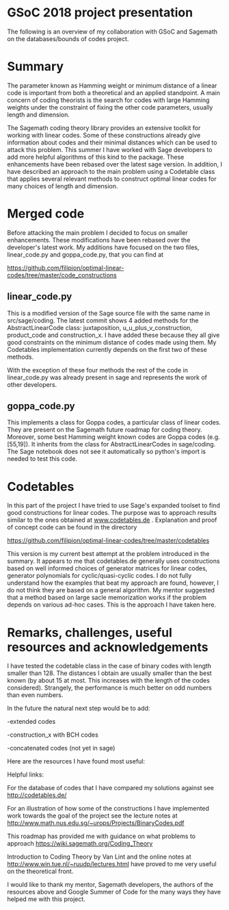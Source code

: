 # GSoC 2018 project presentation
The following is an overview of my collaboration with GSoC and Sagemath on the databases/bounds of codes project.

# Summary
The parameter known as Hamming weight or minimum distance of a linear code is important from both a theoretical and an applied standpoint. A main concern of coding theorists is the search for codes with large Hamming weights under the constraint of fixing the other code parameters, usually length and dimension.

The Sagemath coding theory library provides an extensive toolkit for working with linear codes. Some of these constructions already give information about codes and their minimal distances which can be used to attack this problem. This summer I have worked with Sage developers to add more helpful algorithms of this kind to the package. These enhancements have been rebased over the latest sage version. In addition, I have described an approach to the main problem using a Codetable class that applies several relevant methods to construct optimal linear codes for many choices of length and dimension.


# Merged code
Before attacking the main problem I decided to focus on smaller enhancements. These modifications have been rebased over the developer's latest work. My additions have focused on the two files, linear_code.py and goppa_code.py, that you can find at 

https://github.com/filipion/optimal-linear-codes/tree/master/code_constructions


## linear_code.py
This is a modified version of the Sage source file with the same name in src/sage/coding. The latest commit shows 4 added methods for the AbstractLinearCode class: juxtaposition, u_u_plus_v_construction, product_code and construction_x. I have added these because they all give good constraints on the minimum distance of codes made using them. My Codetables implementation currently depends on the first two of these methods.

With the exception of these four methods the rest of the code in linear_code.py was already present in sage and represents the work of other developers.

## goppa_code.py
This implements a class for Goppa codes, a particular class of linear codes. They are present on the Sagemath future roadmap for coding theory.
Moreover, some best Hamming weight known codes are Goppa codes (e.g. [55,19]). It inherits from the class for AbstractLinearCodes in sage/coding. The Sage notebook does not see it automatically so python's import is needed to test this code.


# Codetables
In this part of the project I have tried to use Sage's expanded toolset to find good constructions for linear codes. The purpose was to approach results similar to the ones obtained at www.codetables.de . Explanation and proof of concept code can be found in the directory

https://github.com/filipion/optimal-linear-codes/tree/master/codetables

This version is my current best attempt at the problem introduced in the summary. It appears to me that codetables.de generally uses constructions based on well informed choices of generator matrices for linear codes, generator polynomials for cyclic/quasi-cyclic codes. I do not fully understand how the examples that beat my approach are found, however, I do not think they are based on a general algorithm. My mentor suggested that a method based on large sacle memorization works if the problem depends on various ad-hoc cases. This is the approach I have taken here.


# Remarks, challenges, useful resources and acknowledgements
I have tested the codetable class in the case of binary codes with length smaller than 128. The distances I obtain are usually smaller than the best known (by about 15 at most. This increases with the length of the codes considered). Strangely, the performance is much better on odd numbers than even numbers. 


In the future the natural next step would be to add:

-extended codes

-construction_x with BCH codes

-concatenated codes (not yet in sage)


Here are the resources I have found most useful:

Helpful links:

For the database of codes that I have compared my solutions against see
http://codetables.de/

For an illustration of how some of the constructions I have implemented work towards the goal of the project see the lecture notes at
http://www.math.nus.edu.sg/~urops/Projects/BinaryCodes.pdf

This roadmap has provided me with guidance on what problems to approach
https://wiki.sagemath.org/Coding_Theory

Introduction to Coding Theory by Van Lint and the online notes at http://www.win.tue.nl/~ruudp/lectures.html have proved to me very useful on the theoretical front.


I would like to thank my mentor, Sagemath developers, the authors of the resources above and Google Summer of Code for the many ways they have helped me with this project.


